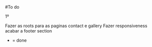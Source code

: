 #To do

1º 




Fazer as roots para as paginas contact e gallery
Fazer responsiveness 
acabar a footer section


* = done